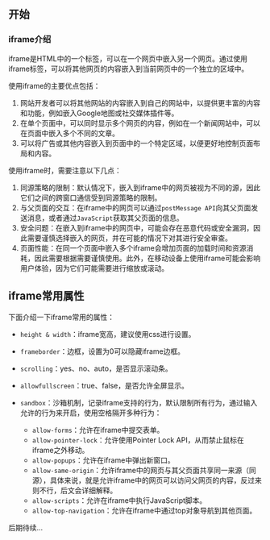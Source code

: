 ## 开始

### iframe介绍

iframe是HTML中的一个标签，可以在一个网页中嵌入另一个网页。通过使用iframe标签，可以将其他网页的内容嵌入到当前网页中的一个独立的区域中。

使用iframe的主要优点包括：

1. 网站开发者可以将其他网站的内容嵌入到自己的网站中，以提供更丰富的内容和功能，例如嵌入Google地图或社交媒体插件等。
2. 在单个页面中，可以同时显示多个网页的内容，例如在一个新闻网站中，可以在页面中嵌入多个不同的文章。
3. 可以将广告或其他内容嵌入到页面中的一个特定区域，以便更好地控制页面布局和内容。

使用iframe时，需要注意以下几点：

1. 同源策略的限制：默认情况下，嵌入到iframe中的网页被视为不同的源，因此它们之间的跨窗口通信受到同源策略的限制。
2. 与父页面的交互：在iframe中的网页可以通过`postMessage API`向其父页面发送消息，或者通过`JavaScript`获取其父页面的信息。
3. 安全问题：在嵌入到iframe中的网页中，可能会存在恶意代码或安全漏洞，因此需要谨慎选择嵌入的网页，并在可能的情况下对其进行安全审查。
4. 页面性能：在同一个页面中嵌入多个iframe会增加页面的加载时间和资源消耗，因此需要根据需要谨慎使用。此外，在移动设备上使用iframe可能会影响用户体验，因为它们可能需要进行缩放或滚动。

## iframe常用属性

下面介绍一下iframe常用的属性：

- `height & width`：iframe宽高，建议使用css进行设置。

- `frameborder`：边框，设置为0可以隐藏iframe边框。
- `scrolling`：yes、no、auto，是否显示滚动条。
- `allowfullscreen`：true、false，是否允许全屏显示。
- `sandbox`：沙箱机制，记录iframe支持的行为，默认限制所有行为，通过输入允许的行为来开启，使用空格隔开多种行为：
  - `allow-forms`：允许在iframe中提交表单。
  - `allow-pointer-lock`：允许使用Pointer Lock API，从而禁止鼠标在iframe之外移动。
  - `allow-popups`：允许在iframe中弹出新窗口。
  - `allow-same-origin`：允许iframe中的网页与其父页面共享同一来源（同源），具体来说，就是允许iframe中的网页可以访问父网页的内容，反过来则不行，后文会详细解释。
  - `allow-scripts`：允许在iframe中执行JavaScript脚本。
  - `allow-top-navigation`：允许在iframe中通过top对象导航到其他页面。

后期待续...